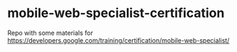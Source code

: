# mobile-web-specialist-certification
Repo with some materials for https://developers.google.com/training/certification/mobile-web-specialist/
